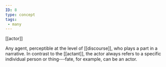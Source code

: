 ```yaml
---
ID: 8
type: concept
tags: 
 - many
---
```


[[actor]]

 Any agent,
perceptible at the level of
[[discourse]], who plays a
part in a narrative. In contrast to the
[[actant]], the actor always
refers to a specific individual person or thing---fate, for example, can
be an actor.
